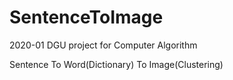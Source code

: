 # SentenceToImage
2020-01 DGU project for Computer Algorithm

Sentence To Word(Dictionary) To Image(Clustering)
